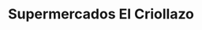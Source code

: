 ---
title: "Supermercados El Criollazo"
url: /san-juan/supermercados-el-criollazo/
shop: supermarket
---
